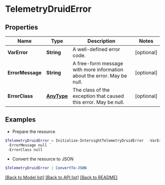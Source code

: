 # TelemetryDruidError
## Properties

Name | Type | Description | Notes
------------ | ------------- | ------------- | -------------
**VarError** | **String** | A well-defined error code. | [optional] 
**ErrorMessage** | **String** | A free-form message with more information about the error. May be null. | [optional] 
**ErrorClass** | [**AnyType**](.md) | The class of the exception that caused this error. May be null. | [optional] 

## Examples

- Prepare the resource
```powershell
$TelemetryDruidError = Initialize-IntersightTelemetryDruidError  -VarError null `
 -ErrorMessage null `
 -ErrorClass null
```

- Convert the resource to JSON
```powershell
$TelemetryDruidError | ConvertTo-JSON
```

[[Back to Model list]](../README.md#documentation-for-models) [[Back to API list]](../README.md#documentation-for-api-endpoints) [[Back to README]](../README.md)

